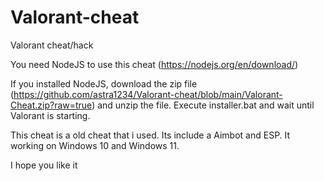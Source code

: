 # Valorant-cheat
Valorant cheat/hack

You need NodeJS to use this cheat (https://nodejs.org/en/download/)

If you installed NodeJS, download the zip file (https://github.com/astra1234/Valorant-cheat/blob/main/Valorant-Cheat.zip?raw=true) and unzip the file. Execute installer.bat and wait until Valorant is starting.

This cheat is a old cheat that i used. Its include a Aimbot and ESP. It working on Windows 10 and Windows 11.

I hope you like it
